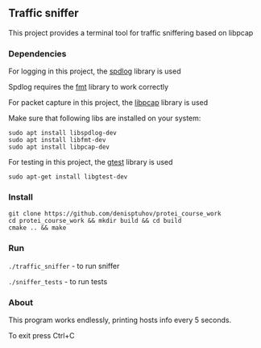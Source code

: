 ## Traffic sniffer
This project provides a terminal tool for traffic sniffering based on libpcap
### Dependencies
For logging in this project, the [spdlog](https://github.com/gabime/spdlog) library is used

Spdlog requires the [fmt](https://github.com/fmtlib/fmt) library to work correctly

For packet capture in this project, the [libpcap](https://www.tcpdump.org/) library is used

Make sure that following libs are installed on your system:
```
sudo apt install libspdlog-dev
sudo apt install libfmt-dev
sudo apt install libpcap-dev
```

For testing in this project, the [gtest](https://github.com/google/googletest) library is used
```
sudo apt-get install libgtest-dev
```


### Install
```
git clone https://github.com/denisptuhov/protei_course_work
cd protei_course_work && mkdir build && cd build
cmake .. && make
```
### Run
`./traffic_sniffer` - to run sniffer

`./sniffer_tests` - to run tests

### About
This program works endlessly, printing hosts info every 5 seconds.

To exit press Ctrl+C
